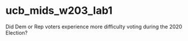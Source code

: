 # ucb_mids_w203_lab1
Did Dem or Rep voters experience more difficulty voting during the 2020 Election?
